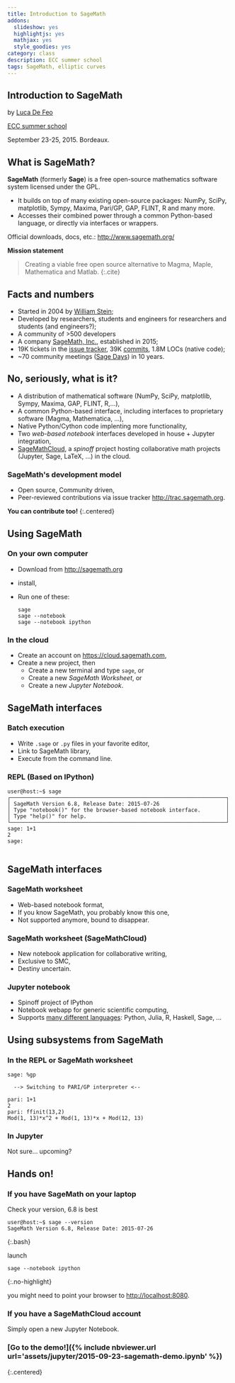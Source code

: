 ```yaml
---
title: Introduction to SageMath
addons:
  slideshow: yes
  highlightjs: yes
  mathjax: yes
  style_goodies: yes
category: class
description: ECC summer school
tags: SageMath, elliptic curves
---
```


<section>

# Introduction to SageMath

by [Luca De Feo](http://defeo.lu/)

[ECC summer school](http://ecc2015.math.u-bordeaux1.fr/index.php?category=school)

September 23-25, 2015. Bordeaux.

</section>
<section>

## What is SageMath?

**SageMath** (formerly **Sage**) is a free open-source mathematics
software system licensed under the GPL.

- It builds on top of many existing open-source packages: NumPy,
  SciPy, matplotlib, Sympy, Maxima, Pari/GP, GAP, FLINT, R and many
  more.
- Accesses their combined power through a common Python-based
  language, or directly via interfaces or wrappers.

Official downloads, docs, etc.: <http://www.sagemath.org/>

**Mission statement**

> Creating a viable free open source alternative to Magma, Maple,
> Mathematica and Matlab.
{:.cite}

</section>
<section>

## Facts and numbers

- Started in 2004 by [William Stein](http://wstein.org/);
- Developed by researchers, students and engineers for researchers and
  students (and engineers?);
- A community of >500 developers
- A company [SageMath, Inc.](http://sagemath.com/), established in
  2015;
- 19K tickets in the
  [issue tracker](http://trac.sagemath.org/wiki/TicketReports), 39K
  [commits](https://github.com/sagemath/sage/), 1.8M LOCs (native
  code);
- ~70 community meetings
  ([Sage Days](http://wiki.sagemath.org/Workshops)) in 10 years.

</section>
<section>

## No, seriously, what is it?

- A distribution of mathematical software (NumPy, SciPy, matplotlib,
  Sympy, Maxima, GAP, FLINT, R,...),
- A common Python-based interface, including interfaces to proprietary
  software (Magma, Mathematica, ...),
- Native Python/Cython code implenting more functionality,
- Two *web-based notebook* interfaces developed in house + Jupyter
  integration,
- [SageMathCloud](http://cloud.sagemath.com/), a *spinoff* project
  hosting collaborative math projects (Jupyter, Sage, LaTeX, ...) in
  the cloud.

### SageMath's development model

- Open source, Community driven,
- Peer-reviewed contributions via issue tracker
  <http://trac.sagemath.org>.

**You can contribute too!**
{:.centered}
 
</section>
<section>

## Using SageMath

### On your own computer

- Download from <http://sagemath.org>

- install,

- Run one of these:

  ~~~
  sage
  sage --notebook
  sage --notebook ipython
  ~~~

### In the cloud

- Create an account on <https://cloud.sagemath.com>,
- Create a new project, then
  - Create a new terminal and type `sage`, or
  - Create a new *SageMath Worksheet*, or
  - Create a new *Jupyter Notebook*.

</section>
<section>
<style >
@keyframes caret {
0% { opacity: 1 }
50% { opacity: 0 }
100% { opacity: 1 }
}
#caret { animation: caret 1s step-start infinite }
</style>

## SageMath interfaces

### Batch execution

- Write `.sage` or `.py` files in your favorite editor,
- Link to SageMath library,
- Execute from the command line.

### REPL (Based on IPython)

<pre class="compact bash"><code>user@host:~$ sage
┌────────────────────────────────────────────────────────────────────┐
│ SageMath Version 6.8, Release Date: 2015-07-26                     │
│ Type "notebook()" for the browser-based notebook interface.        │
│ Type "help()" for help.                                            │
└────────────────────────────────────────────────────────────────────┘
sage: 1+1
2
sage: <span id="caret">_</span>

</code></pre>

</section>
<section>

## SageMath interfaces

### SageMath worksheet

- Web-based notebook format,
- If you know SageMath, you probably know this one,
- Not supported anymore, bound to disappear.

### SageMath worksheet (SageMathCloud)

- New notebook application for collaborative writing,
- Exclusive to SMC,
- Destiny uncertain.

### Jupyter notebook

- Spinoff project of IPython
- Notebook webapp for generic scientific computing,
- Supports
  [many different languages](https://github.com/ipython/ipython/wiki/IPython-kernels-for-other-languages):
  Python, Julia, R, Haskell, Sage, ...

</section>
<section>

## Using subsystems from SageMath

### In the REPL or SageMath worksheet

~~~
sage: %gp

  --> Switching to PARI/GP interpreter <--

pari: 1+1
2
pari: ffinit(13,2)
Mod(1, 13)*x^2 + Mod(1, 13)*x + Mod(12, 13)
~~~

### In Jupyter

Not sure... upcoming?

</section>
<section>

## Hands on!

### If you have SageMath on your laptop

Check your version, 6.8 is best

~~~
user@host:~$ sage --version
SageMath Version 6.8, Release Date: 2015-07-26
~~~
{:.bash}

launch

~~~
sage --notebook ipython
~~~
{:.no-highlight}

you might need to point your browser to <http://localhost:8080>.

### If you have a SageMathCloud account

Simply open a new Jupyter Notebook.

### [Go to the demo!]({% include nbviewer.url url='assets/jupyter/2015-09-23-sagemath-demo.ipynb' %})
{:.centered}

</section>
